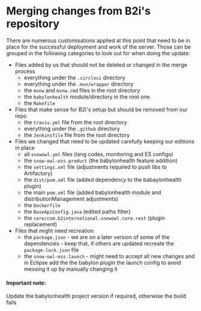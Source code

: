 # Merging changes from B2i's repository

There are numerous customisations applied at this point that need to be in place for the successful deployment and work of the 
server. Those can be grouped in the following categories to look out for when doing the update:

* Files added by us that should not be deleted or changed in the merge process
    * everything under the `.circleci` directory
    * everything under the `.mvn/wrapper` directory
    * the `mvnw` and `mvnw.cmd` files in the root directory 
    * the `babylonhealth` module/directory in the root one
    * the `Makefile`
* Files that make sense for B2i's setup but should be removed from our repo
    * the `travis.yml` file from the root directory
    * everything under the `.github` directory
    * the `Jenkinsfile` file from the root directory
* Files we changed that need to be updated carefully keeping our editions in place
    * all `snowowl.yml` files (lang codes, monitoring and ES configs)
    * the `snow-owl-oss.product` (the babylonhealth feature addition)
    * the `settings.xml` file (adjustments required to push libs to Artifactory)
    * the `dist/pom.xml` file (added dependency to the babaylonhealth plugin)
    * the main `pom.xml` file (added babylonhealth module and distributionManagement adjustments)
    * the `Dockerfile`
    * the `BaseApiConfig.java` (edited paths filter)
    * the `core/com.b2international.snowowl.core.rest` (plugin replacement)
* Files that might need recreation 
    * the `package.json` - we are on a later version of some of the dependencies - keep that, if others are updated recreate the `package-lock.json` file
    * the `snow-owl-oss.launch` - might need to accept all new changes and in Eclipse add the the babylon plugin the launch config to avoid messing it up by manually changing it
    
#### Important note:     
Update the babylonhealth project version if required, otherwise the build fails
